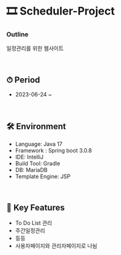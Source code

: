 # 🎞 Scheduler-Project

### **Outline**
일정관리를 위한 웹사이트

<br/>

⏱ **Period**
---
- 2023-06-24 ~

<br/>

🛠 **Environment**
---
- Language: Java 17
- Framework : Spring boot 3.0.8
- IDE: IntelliJ
- Build Tool: Gradle
- DB: MariaDB
- Template Engine: JSP

<br/>

📄 **Key Features**
---
- To Do List 관리
- 주간일정관리
- 등등
- 사용자페이지와 관리자페이지로 나뉨
